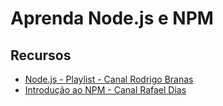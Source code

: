 # Aprenda Node.js e NPM

## Recursos

- [Node.js - Playlist - Canal Rodrigo Branas](https://www.youtube.com/playlist?list=PLQCmSnNFVYnTFo60Bt972f8HA4Td7WKwq)
- [Introdução ao NPM - Canal Rafael Dias](https://www.youtube.com/watch?v=WZoVzdi3N9s)